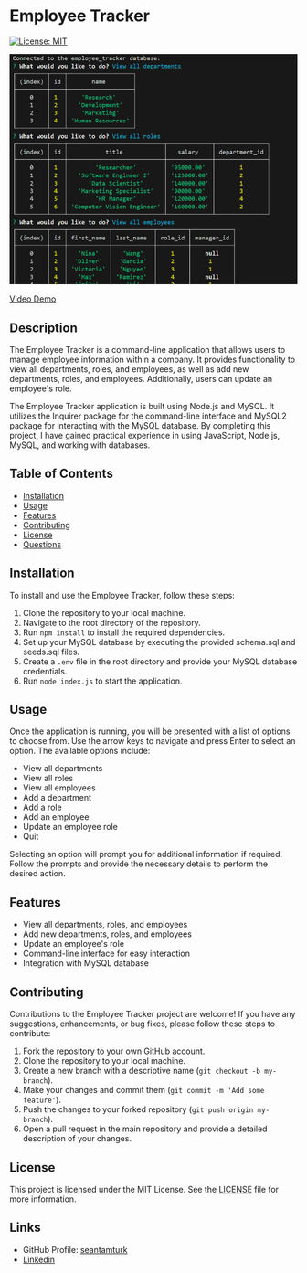 # Employee Tracker

[![License: MIT](https://img.shields.io/badge/License-MIT-yellow.svg)](https://opensource.org/licenses/MIT)

![demo](./assets/images/demoimage.png)

[Video Demo](https://drive.google.com/file/d/1wfhhum6WtU-OxgCgfFYOCOfBZzDF-mCc/view?usp=sharing)

## Description

The Employee Tracker is a command-line application that allows users to manage employee information within a company. It provides functionality to view all departments, roles, and employees, as well as add new departments, roles, and employees. Additionally, users can update an employee's role.

The Employee Tracker application is built using Node.js and MySQL. It utilizes the Inquirer package for the command-line interface and MySQL2 package for interacting with the MySQL database. By completing this project, I have gained practical experience in using JavaScript, Node.js, MySQL, and working with databases.

## Table of Contents

- [Installation](#installation)
- [Usage](#usage)
- [Features](#features)
- [Contributing](#contributing)
- [License](#license)
- [Questions](#questions)

## Installation

To install and use the Employee Tracker, follow these steps:

1. Clone the repository to your local machine.
2. Navigate to the root directory of the repository.
3. Run `npm install` to install the required dependencies.
4. Set up your MySQL database by executing the provided schema.sql and seeds.sql files.
5. Create a `.env` file in the root directory and provide your MySQL database credentials.
6. Run `node index.js` to start the application.

## Usage

Once the application is running, you will be presented with a list of options to choose from. Use the arrow keys to navigate and press Enter to select an option. The available options include:

- View all departments
- View all roles
- View all employees
- Add a department
- Add a role
- Add an employee
- Update an employee role
- Quit

Selecting an option will prompt you for additional information if required. Follow the prompts and provide the necessary details to perform the desired action.

## Features

- View all departments, roles, and employees
- Add new departments, roles, and employees
- Update an employee's role
- Command-line interface for easy interaction
- Integration with MySQL database

## Contributing

Contributions to the Employee Tracker project are welcome! If you have any suggestions, enhancements, or bug fixes, please follow these steps to contribute:

1. Fork the repository to your own GitHub account.
2. Clone the repository to your local machine.
3. Create a new branch with a descriptive name (`git checkout -b my-branch`).
4. Make your changes and commit them (`git commit -m 'Add some feature'`).
5. Push the changes to your forked repository (`git push origin my-branch`).
6. Open a pull request in the main repository and provide a detailed description of your changes.

## License

This project is licensed under the MIT License. See the [LICENSE](./LICENSE) file for more information.

## Links

- GitHub Profile: [seantamturk](https://github.com/seantamturk)
- [Linkedin](https://www.linkedin.com/in/sean-tamturk-8253b722a/)
